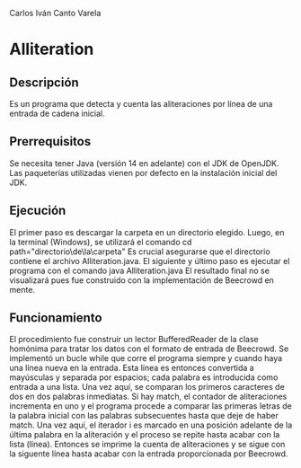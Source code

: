 Carlos Iván Canto Varela

# Alliteration

## Descripción

Es un programa que detecta y cuenta las aliteraciones por línea de una entrada de cadena inicial.

## Prerrequisitos

Se necesita tener Java (versión 14 en adelante) con el JDK de OpenJDK. Las paqueterías utilizadas vienen por defecto en la instalación inicial del JDK.

## Ejecución
El primer paso es descargar la carpeta en un directorio elegido. Luego, en la terminal (Windows), se utilizará el comando
    cd path="directorio\de\la\carpeta"
Es crucial asegurarse que el directorio contiene el archivo Alliteration.java. El siguiente y último paso es ejecutar el programa con el comando
    java Alliteration.java
El resultado final no se visualizará pues fue construido con la implementación de Beecrowd en mente.

## Funcionamiento

El procedimiento fue construir un lector BufferedReader de la clase homónima para tratar los datos con el formato de entrada de Beecrowd. Se implementó un bucle while que corre el programa siempre y cuando haya una línea nueva en la entrada. Esta línea es entonces convertida a mayúsculas y separada por espacios; cada palabra es introducida como entrada a una lista. Una vez aquí, se comparan los primeros caracteres de dos en dos palabras inmediatas. Si hay match, el contador de aliteraciones incrementa en uno y el programa procede a comparar las primeras letras de la palabra inicial con las palabras subsecuentes hasta que deje de haber match. Una vez aquí, el iterador i es marcado en una posición adelante de la última palabra en la aliteración y el proceso se repite hasta acabar con la lista (línea). Entonces se imprime la cuenta de aliteraciones y se sigue con la siguente línea hasta acabar con la entrada proporcionada por Beecrowd.
